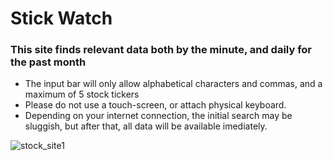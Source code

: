 
# Stick Watch
### This site finds relevant data both by the minute,  and daily for the past month
- The  input bar will only allow alphabetical characters and commas, and a maximum of 5 stock tickers
- Please do not use a touch-screen, or attach physical keyboard.
- Depending on your internet connection, the initial search may be sluggish, 
but after that, all data will be available imediately.

![stock_site1](https://user-images.githubusercontent.com/62921796/211182733-d601ec15-6718-48fc-a692-e7fa24818f29.gif)

